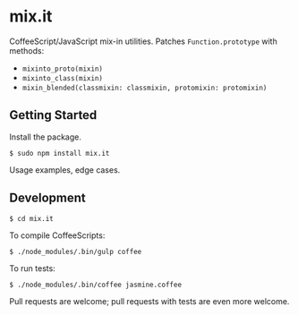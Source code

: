 # mix.it

CoffeeScript/JavaScript mix-in utilities. Patches `Function.prototype` with methods:

* `mixinto_proto(mixin)`
* `mixinto_class(mixin)`
* `mixin_blended(classmixin: classmixin, protomixin: protomixin)`

## Getting Started ##

Install the package.

    $ sudo npm install mix.it
    
Usage examples, edge cases.
    
## Development ##

    $ cd mix.it

To compile CoffeeScripts:

    $ ./node_modules/.bin/gulp coffee
    
To run tests:
    
    $ ./node_modules/.bin/coffee jasmine.coffee
    
Pull requests are welcome; pull requests with tests are even more welcome.